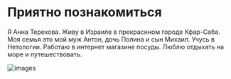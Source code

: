 # Приятно познакомиться 

Я Анна Терехова.
Живу в Израиле в прекраснном городе Кфар-Саба.
Моя семья это мой муж Антон, дочь Полина и сын Михаил.
Учусь в Нетологии.
Работаю в интернет магазине посуды.
Люблю отдыхать на море и путешествовать.

![images](https://user-images.githubusercontent.com/119350647/205715843-c97edb53-bba6-4448-a15e-6f08faa9066c.png)
